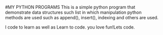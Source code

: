#MY PYTHON PROGRAMS
This is a simple python program that demonstrate data structures such list in which manipulation python methods are used such as append(), insert(), indexing and others are used.

I code to learn as well as Learn to code.
you love fun!Lets code.
